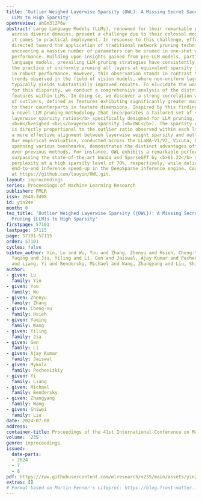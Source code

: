 ```yaml
---
title: 'Outlier Weighed Layerwise Sparsity (OWL): A Missing Secret Sauce for Pruning
  LLMs to High Sparsity'
openreview: ahEm3l2P6w
abstract: Large Language Models (LLMs), renowned for their remarkable performance
  across diverse domains, present a challenge due to their colossal model size when
  it comes to practical deployment. In response to this challenge, efforts have been
  directed toward the application of traditional network pruning techniques to LLMs,
  uncovering a massive number of parameters can be pruned in one-shot without hurting
  performance. Building upon insights gained from pre-LLM models, particularly BERT-level
  language models, prevailing LLM pruning strategies have consistently adhered to
  the practice of uniformly pruning all layers at equivalent sparsity levels, resulting
  in robust performance. However, this observation stands in contrast to the prevailing
  trends observed in the field of vision models, where non-uniform layerwise sparsity
  typically yields substantially improved results. To elucidate the underlying reasons
  for this disparity, we conduct a comprehensive analysis of the distribution of token
  features within LLMs. In doing so, we discover a strong correlation with the emergence
  of outliers, defined as features exhibiting significantly greater magnitudes compared
  to their counterparts in feature dimensions. Inspired by this finding, we introduce
  a novel LLM pruning methodology that incorporates a tailored set of <b>non-uniform
  layerwise sparsity ratios</b> specifically designed for LLM pruning, termed as <b>O</b>utlier
  <b>W</b>eighed <b>L</b>ayerwise sparsity (<b>OWL</b>). The sparsity ratio of OWL
  is directly proportional to the outlier ratio observed within each layer, facilitating
  a more effective alignment between layerwise weight sparsity and outlier ratios.
  Our empirical evaluation, conducted across the LLaMA-V1/V2, Vicuna, OPT, and Mistral,
  spanning various benchmarks, demonstrates the distinct advantages offered by OWL
  over previous methods. For instance, OWL exhibits a remarkable performance gain,
  surpassing the state-of-the-art Wanda and SparseGPT by <b>61.22</b> and <b>6.80</b>
  perplexity at a high sparsity level of 70%, respectively, while delivering <b>2.6$\times$</b>
  end-to-end inference speed-up in the DeepSparse inference engine. Code is available
  at https://github.com/luuyin/OWL.git.
layout: inproceedings
series: Proceedings of Machine Learning Research
publisher: PMLR
issn: 2640-3498
id: yin24e
month: 0
tex_title: 'Outlier Weighed Layerwise Sparsity ({OWL}): A Missing Secret Sauce for
  Pruning {LLM}s to High Sparsity'
firstpage: 57101
lastpage: 57115
page: 57101-57115
order: 57101
cycles: false
bibtex_author: Yin, Lu and Wu, You and Zhang, Zhenyu and Hsieh, Cheng-Yu and Wang,
  Yaqing and Jia, Yiling and Li, Gen and Jaiswal, Ajay Kumar and Pechenizkiy, Mykola
  and Liang, Yi and Bendersky, Michael and Wang, Zhangyang and Liu, Shiwei
author:
- given: Lu
  family: Yin
- given: You
  family: Wu
- given: Zhenyu
  family: Zhang
- given: Cheng-Yu
  family: Hsieh
- given: Yaqing
  family: Wang
- given: Yiling
  family: Jia
- given: Gen
  family: Li
- given: Ajay Kumar
  family: Jaiswal
- given: Mykola
  family: Pechenizkiy
- given: Yi
  family: Liang
- given: Michael
  family: Bendersky
- given: Zhangyang
  family: Wang
- given: Shiwei
  family: Liu
date: 2024-07-08
address:
container-title: Proceedings of the 41st International Conference on Machine Learning
volume: '235'
genre: inproceedings
issued:
  date-parts:
  - 2024
  - 7
  - 8
pdf: https://raw.githubusercontent.com/mlresearch/v235/main/assets/yin24e/yin24e.pdf
extras: []
# Format based on Martin Fenner's citeproc: https://blog.front-matter.io/posts/citeproc-yaml-for-bibliographies/
---
```

